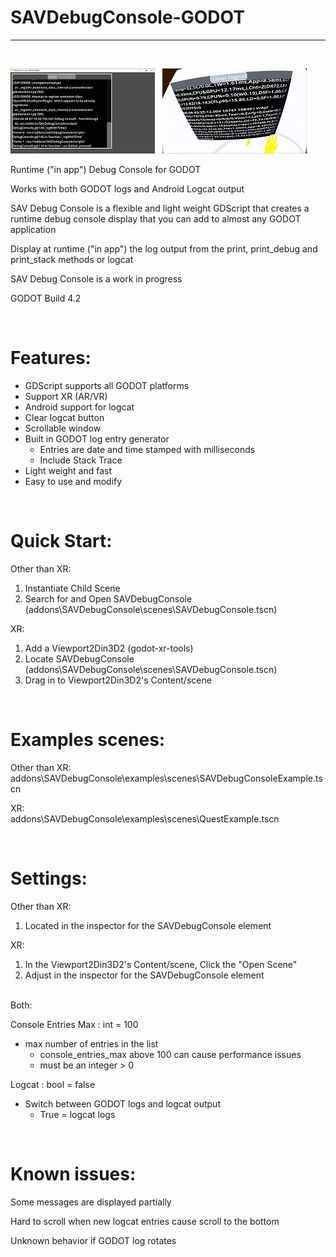 # SAVDebugConsole-GODOT
---

&nbsp;

![SAVDebugConsole Screenshot_Desktop](Screenshot_Desktop.png)
&nbsp;
![SAVDebugConsole Screenshot_Quest](Screenshot_Quest.png)

Runtime ("in app") Debug Console for GODOT

Works with both GODOT logs and Android Logcat output

SAV Debug Console is a flexible and light weight GDScript that creates a runtime debug console display that you can add to almost any GODOT application

Display at runtime ("in app") the log output from the print, print_debug and print_stack  methods or logcat

SAV Debug Console is a work in progress

GODOT Build 4.2

&nbsp;

# Features:
- GDScript supports all GODOT platforms
- Support XR (AR/VR)
- Android support for logcat
- Clear logcat button
- Scrollable window
- Built in GODOT log entry generator
	- Entries are date and time stamped with milliseconds
	- Include Stack Trace
- Light weight and fast
- Easy to use and modify

&nbsp;

# Quick Start:
Other than XR:
1. Instantiate Child Scene
2. Search for and Open SAVDebugConsole (addons\SAVDebugConsole\scenes\SAVDebugConsole.tscn)

XR:
1. Add a Viewport2Din3D2 (godot-xr-tools)
2. Locate SAVDebugConsole (addons\SAVDebugConsole\scenes\SAVDebugConsole.tscn)
3. Drag in to Viewport2Din3D2's Content/scene

&nbsp;

# Examples scenes:
Other than XR:<br>
addons\SAVDebugConsole\examples\scenes\SAVDebugConsoleExample.tscn

XR:<br>
addons\SAVDebugConsole\examples\scenes\QuestExample.tscn

&nbsp;

# Settings:
Other than XR:
1. Located in the inspector for the SAVDebugConsole element

XR:
1. In the Viewport2Din3D2's Content/scene, Click the "Open Scene" 
2. Adjust in the inspector for the SAVDebugConsole element

<br>
Both:<br>

Console Entries Max : int = 100
- max number of entries in the list
	- console_entries_max above 100 can cause performance issues
	- must be an integer > 0

Logcat : bool = false
- Switch between GODOT logs and logcat output
	- True = logcat logs

&nbsp;

# Known issues:

Some messages are displayed partially

Hard to scroll when new logcat entries cause scroll to the bottom

Unknown behavior if GODOT log rotates